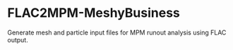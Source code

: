 # FLAC2MPM-MeshyBusiness
Generate mesh and particle input files for MPM runout analysis using FLAC output. 
